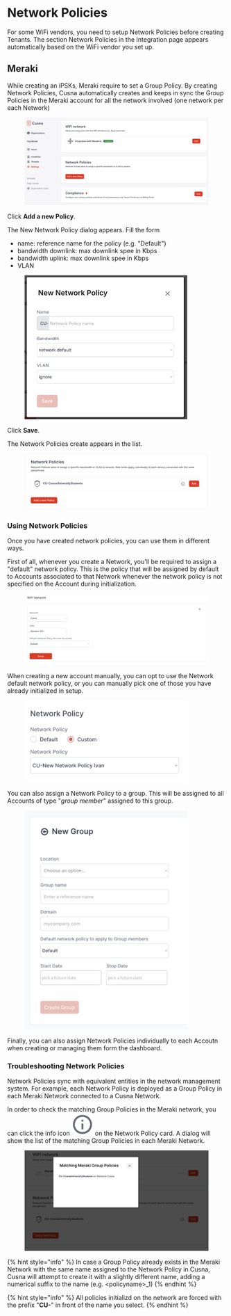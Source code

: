 # Network Policies

For some WiFi vendors, you need to setup Network Policies before creating Tenants. The section Network Policies in the Integration page appears automatically based on the WiFi vendor you set up.

## Meraki

While creating an iPSKs, Meraki require to set a Group Policy. By creating Network Policies, Cusna automatically creates and keeps in sync the Group Policies in the Meraki account for all the network involved (one network per each Network)

<figure><img src="../.gitbook/assets/image (184).png" alt=""><figcaption></figcaption></figure>

Click **Add a new Policy**.

The New Network Policy dialog appears. Fill the form

* name: reference name for the policy (e.g. "Default")
* bandwidth downlink: max downlink spee in Kbps
* bandwidth uplink: max downlink spee in Kbps
* VLAN

<figure><img src="../.gitbook/assets/image (348).png" alt="" width="375"><figcaption></figcaption></figure>

Click **Save**.

The Network Policies create appears in the list.

<figure><img src="../.gitbook/assets/image (349).png" alt=""><figcaption></figcaption></figure>



### Using Network Policies

Once you have created network policies, you can use them in different ways.

First of all, whenever you create a Network, you'll be required to assign a "default" network policy. This is the policy that will be assigned by default to Accounts associated to that Network whenever the network policy is not specified on the Account during initialization.

<figure><img src="../.gitbook/assets/image (261).png" alt=""><figcaption></figcaption></figure>

When creating a new account manually, you can opt to use the Network default network policy, or you can manually pick one of those you have already initialized in setup.

<figure><img src="../.gitbook/assets/image (262).png" alt="" width="375"><figcaption></figcaption></figure>

You can also assign a Network Policy to a group. This will be assigned to all Accounts of type "_group member_" assigned to this group.

<figure><img src="../.gitbook/assets/image (260).png" alt="" width="375"><figcaption></figcaption></figure>

Finally, you can also assign Network Policies individually to each Accoutn when creating or managing them form the dashboard.



### Troubleshooting Network Policies

Network Policies sync with equivalent entities in the network management system. For example, each Network Policy is deployed as a Group Policy in each Meraki Network connected to a Cusna Network.

In order to check the matching Group Policies in the Meraki network, you can click the info icon <img src="../.gitbook/assets/image (347).png" alt="" data-size="line"> on the Network Policy card. A dialog will show the list of the matching Group Policies in each Meraki Network.

<figure><img src="../.gitbook/assets/image (346).png" alt=""><figcaption></figcaption></figure>

{% hint style="info" %}
In case a Group Policy already exists in the Meraki Network with the same name assigned to the Network Policy in Cusna, Cusna will attempt to create it with a slightly different name, adding a numerical suffix to the name (e.g. \<policyname>\_1)
{% endhint %}

{% hint style="info" %}
All policies initializd on the network are forced with the prefix "**CU-**" in front of the name you select.
{% endhint %}


